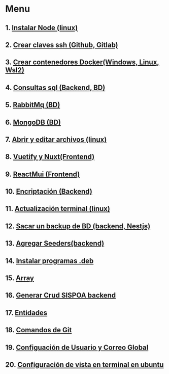 # Menu
## 1. [Instalar Node (linux)](/1-node.md)
## 2. [Crear claves ssh (Github, Gitlab)](/2-clavesSshLinuxWindowsWsl2.md)
## 3. [Crear contenedores Docker(Windows, Linux, Wsl2)](/3-docker.md)
## 4. [Consultas sql (Backend, BD)](/4-consultaSqlBackend.md)
## 5. [RabbitMq (BD)](/5-rabbit.md)
## 6. [MongoDB (BD)](/6-mongodb.md)
## 7. [Abrir y editar archivos (linux)](/7-abrirYEditarArchivosSistema.md)
## 8. [Vuetify y Nuxt(Frontend)](/8-vuetify.md)
## 9. [ReactMui (Frontend)](/9-reactMui.md)
## 10. [Encriptación (Backend)](/10-encriptadoBackendNestJS.md)
## 11. [Actualización terminal (linux)](/11-actualizarSistema.md)
## 12. [Sacar un backup de BD (backend, Nestjs)](/12-backupBdBackend.md)
## 13. [Agregar Seeders(backend)](/13-seeders.md)
## 14. [Instalar programas .deb](/14-instalarTipoDeb.md)
## 15. [Array](/15-array.md)
## 16. [Generar Crud SISPOA backend](/16-generarCrudsoloSispoa.md)
## 17. [Entidades](/17-entidad.md)
## 18. [Comandos de Git](https://github.com/xixay/Git_repositorio)
## 19. [Configuación de Usuario y Correo Global](/19-agregarConfigUsserEmail.md)
## 20. [Configuración de vista en terminal en ubuntu](/20-ZSHeInstalarPowerlevel10k.md)
